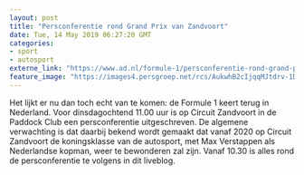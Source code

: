 ```yaml
---
layout: post
title: "Persconferentie rond Grand Prix van Zandvoort"
date: Tue, 14 May 2019 06:27:20 GMT
categories: 
- sport 
- autosport 
externe_link: "https://www.ad.nl/formule-1/persconferentie-rond-grand-prix-van-zandvoort~a4917de7/"
feature_image: "https://images4.persgroep.net/rcs/AukwhB2cIjqqMJtdrv-1DlgBboA/diocontent/148241094/_fitwidth/400/?appId=21791a8992982cd8da851550a453bd7f&quality=0.7"
---
```


Het lijkt er nu dan toch echt van te komen: de Formule 1 keert terug in Nederland. Voor dinsdagochtend 11.00 uur is op Circuit Zandvoort in de Paddock Club een persconferentie uitgeschreven. De algemene verwachting is dat daarbij bekend wordt gemaakt dat vanaf 2020 op Circuit Zandvoort de koningsklasse van de autosport, met Max Verstappen als Nederlandse kopman, weer te bewonderen zal zijn. Vanaf 10.30 is alles rond de persconferentie te volgens in dit liveblog.
